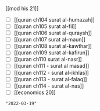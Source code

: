 [[mod his 21]]
- [ ] [[quran ch104 surat al-humazah]]
- [ ] [[quran ch105 surat al-fil]]
- [ ] [[quran ch106 surat al-quraysh]]
- [ ] [[quran ch107 surat al-maun]]
- [ ] [[quran ch108 surat al-kawthar]]
- [ ] [[quran ch109 surat al-kafirun]]
- [ ] [[quran ch110 surat al-nasr]]
- [ ] [[quran ch111 - surat al masad]]
- [ ] [[quran ch112 - surat al-ikhlas]]
- [ ] [[quran ch113 - surat al-falaq]]
- [ ] [[quran ch114 - surat al-nas]]
- [ ] [[economics 20]]

```query 2021-12-11 22:47
"2022-03-19"
```